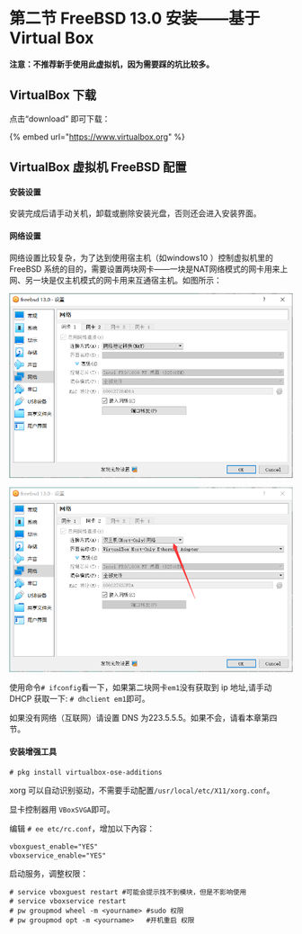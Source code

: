 # 第二节 FreeBSD 13.0 安装——基于 Virtual Box

**注意：不推荐新手使用此虚拟机，因为需要踩的坑比较多。**

## VirtualBox 下载

点击“download” 即可下载：

{% embed url="https://www.virtualbox.org" %}

## VirtualBox 虚拟机 FreeBSD 配置

#### 安装设置

安装完成后请手动关机，卸载或删除安装光盘，否则还会进入安装界面。

#### 网络设置

网络设置比较复杂，为了达到使用宿主机（如windows10 ）控制虚拟机里的 FreeBSD 系统的目的，需要设置两块网卡——一块是NAT网络模式的网卡用来上网、另一块是仅主机模式的网卡用来互通宿主机。如图所示：

![](../.gitbook/assets/QQ图片20211231155133.png)

![](../.gitbook/assets/QQ图片20211231155139.png)

使用命令`# ifconfig`看一下，如果第二块网卡`em1`没有获取到 ip 地址,请手动 DHCP 获取一下: `# dhclient em1`即可。

如果没有网络（互联网）请设置 DNS 为223.5.5.5。如果不会，请看本章第四节。

#### 安装增强工具

`# pkg install virtualbox-ose-additions`

xorg 可以自动识别驱动，不需要手动配置`/usr/local/etc/X11/xorg.conf`。

显卡控制器用 `VBoxSVGA`即可。

编辑 `# ee etc/rc.conf`，增加以下內容：

```
vboxguest_enable="YES"
vboxservice_enable="YES"
```

启动服务，调整权限：

```
# service vboxguest restart #可能会提示找不到模块，但是不影响使用
# service vboxservice restart
# pw groupmod wheel -m <yourname> #sudo 权限
# pw groupmod opt -m <yourname>   #开机重启 权限
```
